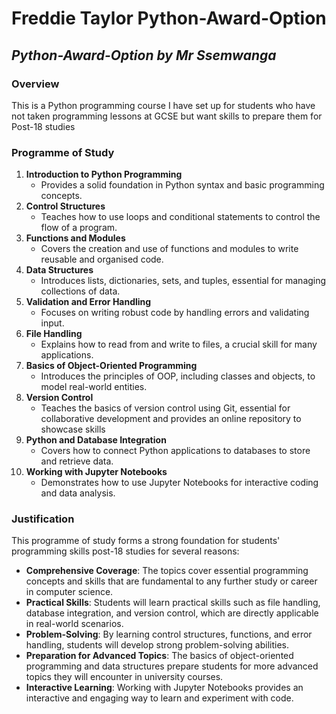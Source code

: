 # Freddie Taylor Python-Award-Option

## *Python-Award-Option by Mr Ssemwanga*

### Overview

This is a Python programming course I have set up for students who have not taken programming lessons at GCSE but want skills to prepare them for Post-18 studies

### Programme of Study

1. **Introduction to Python Programming**
   - Provides a solid foundation in Python syntax and basic programming concepts.
2. **Control Structures**
   - Teaches how to use loops and conditional statements to control the flow of a program.
3. **Functions and Modules**
   - Covers the creation and use of functions and modules to write reusable and organised code.
4. **Data Structures**
   - Introduces lists, dictionaries, sets, and tuples, essential for managing collections of data.
5. **Validation and Error Handling**
   - Focuses on writing robust code by handling errors and validating input.
6. **File Handling**
   - Explains how to read from and write to files, a crucial skill for many applications.
7. **Basics of Object-Oriented Programming**
   - Introduces the principles of OOP, including classes and objects, to model real-world entities.
8. **Version Control**
   - Teaches the basics of version control using Git, essential for collaborative development and provides an online repository to showcase skills
9. **Python and Database Integration**
   - Covers how to connect Python applications to databases to store and retrieve data.
10. **Working with Jupyter Notebooks**
    - Demonstrates how to use Jupyter Notebooks for interactive coding and data analysis.

### Justification

This programme of study forms a strong foundation for students' programming skills post-18 studies for several reasons:

- **Comprehensive Coverage**: The topics cover essential programming concepts and skills that are fundamental to any further study or career in computer science.
- **Practical Skills**: Students will learn practical skills such as file handling, database integration, and version control, which are directly applicable in real-world scenarios.
- **Problem-Solving**: By learning control structures, functions, and error handling, students will develop strong problem-solving abilities.
- **Preparation for Advanced Topics**: The basics of object-oriented programming and data structures prepare students for more advanced topics they will encounter in university courses.
- **Interactive Learning**: Working with Jupyter Notebooks provides an interactive and engaging way to learn and experiment with code.

